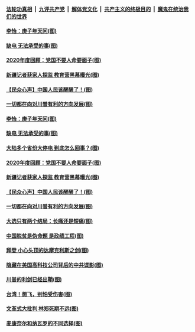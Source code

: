 

####  [法轮功真相](../../../../basic/blob/master/README.md?t=12221602) &nbsp;|&nbsp; [九评共产党](../../../../9ping.md/blob/master/README.md?t=12221602) &nbsp;|&nbsp; [解体党文化](../../../../jtdwh.md/blob/master/README.md?t=12221602)  &nbsp;|&nbsp; [共产主义的终极目的](../../../../gczydzjmd.md/blob/master/README.md?t=12221602) &nbsp;|&nbsp; [魔鬼在统治我们的世界](../../../../mgztzwmdsj.md/blob/master/README.md?t=12221602) 

#### [李怡：庚子年天问(图)](../pages/p4/956601.md?t=12221602) 

#### [缺电 无法承受的事(图)](../pages/p4/956604.md?t=12221602) 

#### [2020年度回顾：党国不要人命要面子(图)](../pages/p4/956598.md?t=12221602) 

#### [新疆记者获家人探监 教育营黑幕曝光(图)](../pages/p4/956517.md?t=12221602) 

#### [【民众心声】中国人民该醒醒了！(图)](../pages/p4/956239.md?t=12221602) 

#### [一切都在向对川普有利的方向发展(图)](../pages/p4/956511.md?t=12221602) 

#### [李怡：庚子年天问(图)](../pages/p4/956601.md?t=12221602) 

#### [缺电 无法承受的事(图)](../pages/p4/956604.md?t=12221602) 

#### [大陆多个省份大停电 到底怎么回事？(图)](../pages/p4/956600.md?t=12221602) 

#### [2020年度回顾：党国不要人命要面子(图)](../pages/p4/956598.md?t=12221602) 




#### [新疆记者获家人探监 教育营黑幕曝光(图)](../pages/p4/956517.md?t=12221602) 

#### [【民众心声】中国人民该醒醒了！(图)](../pages/p4/956239.md?t=12221602) 


#### [一切都在向对川普有利的方向发展(图)](../pages/p4/956511.md?t=12221602) 

#### [大选只有两个结局：长痛还是短痛(图)](../pages/p4/956505.md?t=12221602) 

#### [中国脱贫是伪命题 是政绩工程(图)](../pages/p4/956502.md?t=12221602) 

#### [拜登 小心头顶的达摩克利斯之剑(图)](../pages/p4/956498.md?t=12221602) 

#### [隐藏在美国高科技公司背后的中共谍影(图)](../pages/p4/956497.md?t=12221602) 

#### [川普的利剑已经出鞘(图)](../pages/p4/956494.md?t=12221602) 


#### [台湾！想飞，别怕受伤害(图)](../pages/p4/956438.md?t=12221602) 

#### [文革式大批判 林郑死期不远(图)](../pages/p4/956414.md?t=12221602) 

#### [麦康奈尔和纳瓦罗的不同选择(图)](../pages/p4/956415.md?t=12221602) 

